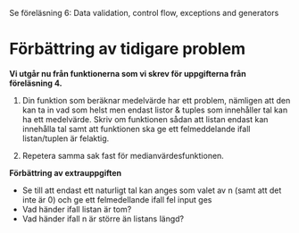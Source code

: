 Se föreläsning 6: Data validation, control flow, exceptions and generators

# Förbättring av tidigare problem

**Vi utgår nu från funktionerna som vi skrev för uppgifterna från föreläsning 4.**

1. Din funktion som beräknar medelvärde har ett problem, nämligen att den kan ta in vad som helst men endast listor & tuples som innehåller tal kan ha ett medelvärde. Skriv om funktionen sådan att listan endast kan innehålla tal samt att funktionen ska ge ett felmeddelande ifall listan/tuplen är felaktig.

2. Repetera samma sak fast för medianvärdesfunktionen. 

**Förbättring av extrauppgiften**
- Se till att endast ett naturligt tal kan anges som valet av n (samt att det inte är 0) och ge ett felmedellande ifall fel input ges
- Vad händer ifall listan är tom?
- Vad händer ifall n är större än listans längd?